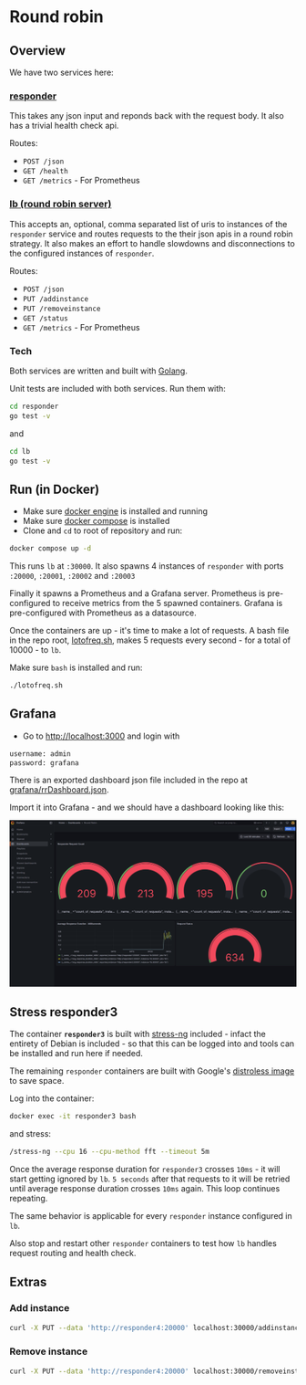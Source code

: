 # Round robin

## Overview

We have two services here:

### [responder](responder)

This takes any json input and reponds back with the request body. It also has a trivial health check api.

Routes:

- `POST /json`
- `GET /health`
- `GET /metrics` - For Prometheus

### [lb (round robin server)](lb)

This accepts an, optional, comma separated list of uris to instances of the `responder` service and routes requests to the their json apis in a round robin strategy. It also makes an effort to handle slowdowns and disconnections to the configured instances of `responder`.

Routes:

- `POST /json`
- `PUT /addinstance`
- `PUT /removeinstance`
- `GET /status`
- `GET /metrics` - For Prometheus

### Tech

Both services are written and built with [Golang](https://go.dev/).

Unit tests are included with both services. Run them with:

```bash
cd responder
go test -v
```

and

```bash
cd lb
go test -v
```

## Run (in Docker)

- Make sure [docker engine](https://docs.docker.com/engine/install/) is installed and running
- Make sure [docker compose](https://docs.docker.com/compose/install/) is installed
- Clone and `cd` to root of repository and run:

```bash
docker compose up -d
```

This runs `lb` at `:30000`. It also spawns 4 instances of `responder` with ports `:20000`, `:20001`, `:20002` and `:20003`

Finally it spawns a Prometheus and a Grafana server. Prometheus is pre-configured to receive metrics from the 5 spawned containers. Grafana is pre-configured with Prometheus as a datasource.

Once the containers are up - it's time to make a lot of requests. A bash file in the repo root, [lotofreq.sh](lotofreq.sh), makes 5 requests every second - for a total of 10000 - to `lb`.

Make sure `bash` is installed and run:

```bash
./lotofreq.sh
```

## Grafana

- Go to [http://localhost:3000]((http://localhost:3000)) and login with

```env
username: admin
password: grafana
```

There is an exported dashboard json file included in the repo at [grafana/rrDashboard.json](grafana/rrDashboard.json).

Import it into Grafana - and we should have a dashboard looking like this:

![RoundRobin Dashboard](assets/dashboard.png)

## Stress responder3

The container **`responder3`** is built with [stress-ng](https://wiki.ubuntu.com/Kernel/Reference/stress-ng) included - infact the entirety of Debian is included - so that this can be logged into and tools can be installed and run here if needed.

The remaining `responder` containers are built with Google's [distroless image](https://github.com/GoogleContainerTools/distroless)  to save space.

Log into the container:

```bash
docker exec -it responder3 bash
```

and stress:

```bash
/stress-ng --cpu 16 --cpu-method fft --timeout 5m
```

Once the average response duration for `responder3` crosses `10ms` - it will start getting ignored by `lb`. `5 seconds` after that requests to it will be retried until average response duration crosses `10ms` again. This loop continues repeating.

The same behavior is applicable for every `responder` instance configured in `lb`.

Also stop and restart other `responder` containers to test how `lb` handles request routing and health check.

## Extras

### Add instance

```bash
curl -X PUT --data 'http://responder4:20000' localhost:30000/addinstance
```

### Remove instance

```bash
curl -X PUT --data 'http://responder4:20000' localhost:30000/removeinstance
```
